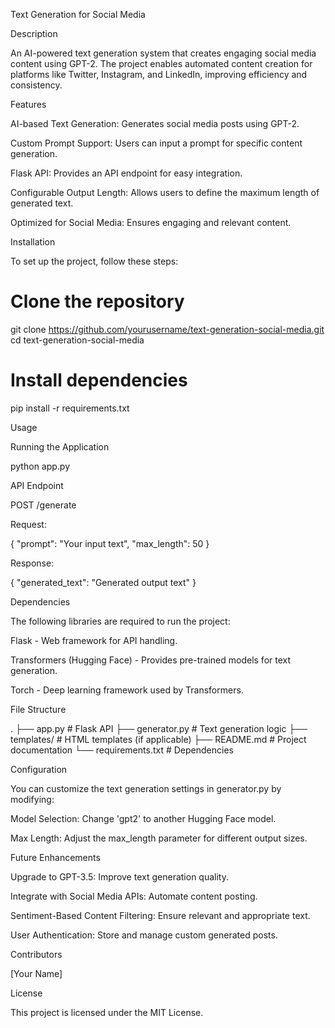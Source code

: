 Text Generation for Social Media

Description

An AI-powered text generation system that creates engaging social media content using GPT-2. The project enables automated content creation for platforms like Twitter, Instagram, and LinkedIn, improving efficiency and consistency.

Features

AI-based Text Generation: Generates social media posts using GPT-2.

Custom Prompt Support: Users can input a prompt for specific content generation.

Flask API: Provides an API endpoint for easy integration.

Configurable Output Length: Allows users to define the maximum length of generated text.

Optimized for Social Media: Ensures engaging and relevant content.

Installation

To set up the project, follow these steps:

# Clone the repository
git clone https://github.com/yourusername/text-generation-social-media.git
cd text-generation-social-media

# Install dependencies
pip install -r requirements.txt

Usage

Running the Application

python app.py

API Endpoint

POST /generate

Request:

{
  "prompt": "Your input text",
  "max_length": 50
}

Response:

{
  "generated_text": "Generated output text"
}

Dependencies

The following libraries are required to run the project:

Flask - Web framework for API handling.

Transformers (Hugging Face) - Provides pre-trained models for text generation.

Torch - Deep learning framework used by Transformers.

File Structure

.
├── app.py          # Flask API
├── generator.py    # Text generation logic
├── templates/      # HTML templates (if applicable)
├── README.md       # Project documentation
└── requirements.txt # Dependencies

Configuration

You can customize the text generation settings in generator.py by modifying:

Model Selection: Change 'gpt2' to another Hugging Face model.

Max Length: Adjust the max_length parameter for different output sizes.

Future Enhancements

Upgrade to GPT-3.5: Improve text generation quality.

Integrate with Social Media APIs: Automate content posting.

Sentiment-Based Content Filtering: Ensure relevant and appropriate text.

User Authentication: Store and manage custom generated posts.

Contributors

[Your Name]

License

This project is licensed under the MIT License.
